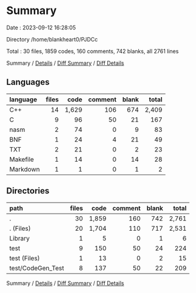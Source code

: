# Summary

Date : 2023-09-12 16:28:05

Directory /home/blankheart0/PJDCc

Total : 30 files,  1859 codes, 160 comments, 742 blanks, all 2761 lines

Summary / [Details](details.md) / [Diff Summary](diff.md) / [Diff Details](diff-details.md)

## Languages
| language | files | code | comment | blank | total |
| :--- | ---: | ---: | ---: | ---: | ---: |
| C++ | 14 | 1,629 | 106 | 674 | 2,409 |
| C | 9 | 96 | 50 | 21 | 167 |
| nasm | 2 | 74 | 0 | 9 | 83 |
| BNF | 1 | 24 | 4 | 21 | 49 |
| TXT | 2 | 21 | 0 | 2 | 23 |
| Makefile | 1 | 14 | 0 | 14 | 28 |
| Markdown | 1 | 1 | 0 | 1 | 2 |

## Directories
| path | files | code | comment | blank | total |
| :--- | ---: | ---: | ---: | ---: | ---: |
| . | 30 | 1,859 | 160 | 742 | 2,761 |
| . (Files) | 20 | 1,704 | 110 | 717 | 2,531 |
| Library | 1 | 5 | 0 | 1 | 6 |
| test | 9 | 150 | 50 | 24 | 224 |
| test (Files) | 1 | 13 | 0 | 2 | 15 |
| test/CodeGen_Test | 8 | 137 | 50 | 22 | 209 |

Summary / [Details](details.md) / [Diff Summary](diff.md) / [Diff Details](diff-details.md)